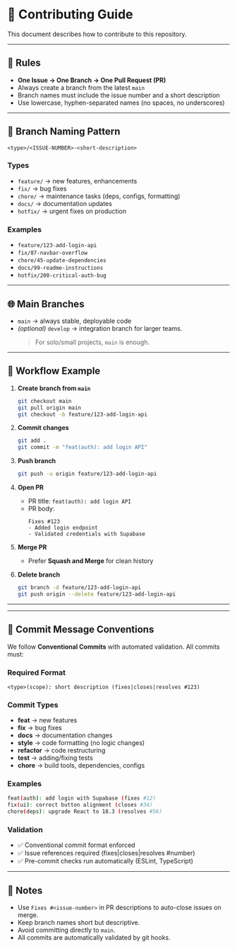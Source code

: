 # 🌿 Contributing Guide

This document describes how to contribute to this repository.

---

## 🔑 Rules
- **One Issue → One Branch → One Pull Request (PR)**
- Always create a branch from the latest `main`
- Branch names must include the issue number and a short description
- Use lowercase, hyphen-separated names (no spaces, no underscores)

---

## 📌 Branch Naming Pattern

```
<type>/<ISSUE-NUMBER>-<short-description>
```

### Types
- `feature/` → new features, enhancements
- `fix/` → bug fixes
- `chore/` → maintenance tasks (deps, configs, formatting)
- `docs/` → documentation updates
- `hotfix/` → urgent fixes on production

### Examples
- `feature/123-add-login-api`
- `fix/87-navbar-overflow`
- `chore/45-update-dependencies`
- `docs/99-readme-instructions`
- `hotfix/200-critical-auth-bug`

---

## 🌐 Main Branches
- `main` → always stable, deployable code  
- *(optional)* `develop` → integration branch for larger teams.  
  > For solo/small projects, `main` is enough.

---

## 🚀 Workflow Example

1. **Create branch from `main`**
   ```bash
   git checkout main
   git pull origin main
   git checkout -b feature/123-add-login-api
   ```

2. **Commit changes**
   ```bash
   git add .
   git commit -m "feat(auth): add login API"
   ```

3. **Push branch**
   ```bash
   git push -u origin feature/123-add-login-api
   ```

4. **Open PR**
   - PR title: `feat(auth): add login API`
   - PR body:  
     ```
     Fixes #123
     - Added login endpoint
     - Validated credentials with Supabase
     ```

5. **Merge PR**
   - Prefer **Squash and Merge** for clean history

6. **Delete branch**
   ```bash
   git branch -d feature/123-add-login-api
   git push origin --delete feature/123-add-login-api
   ```

---

---

## 📝 Commit Message Conventions

We follow **Conventional Commits** with automated validation. All commits must:

### Required Format
```
<type>(scope): short description (fixes|closes|resolves #123)
```

### Commit Types
- **feat** → new features
- **fix** → bug fixes  
- **docs** → documentation changes
- **style** → code formatting (no logic changes)
- **refactor** → code restructuring
- **test** → adding/fixing tests
- **chore** → build tools, dependencies, configs

### Examples
```bash
feat(auth): add login with Supabase (fixes #12)
fix(ui): correct button alignment (closes #34)
chore(deps): upgrade React to 18.3 (resolves #56)
```

### Validation
- ✅ Conventional commit format enforced
- ✅ Issue references required (fixes|closes|resolves #number)
- ✅ Pre-commit checks run automatically (ESLint, TypeScript)

---

## 📝 Notes
- Use `Fixes #<issue-number>` in PR descriptions to auto-close issues on merge.
- Keep branch names short but descriptive.
- Avoid committing directly to `main`.
- All commits are automatically validated by git hooks.
